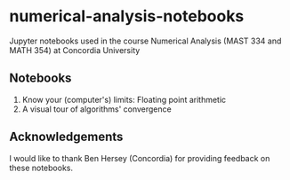 # numerical-analysis-notebooks
Jupyter notebooks used in the course Numerical Analysis (MAST 334 and MATH 354) at Concordia University

## Notebooks

1. Know your (computer's) limits: Floating point arithmetic
2. A visual tour of algorithms' convergence

## Acknowledgements

I would like to thank Ben Hersey (Concordia) for providing feedback on these notebooks.
